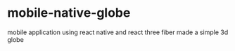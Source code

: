 # mobile-native-globe
mobile application using react native and react three fiber made a simple 3d globe
